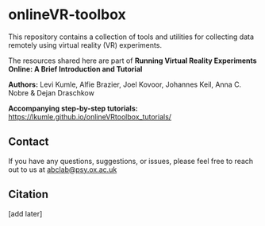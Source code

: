 # onlineVR-toolbox

This repository contains a collection of tools and utilities for collecting data remotely using virtual reality (VR) experiments.

The resources shared here are part of **Running Virtual Reality Experiments Online: A Brief Introduction and Tutorial**

**Authors:** Levi Kumle, Alfie Brazier, Joel Kovoor, Johannes Keil, Anna C. Nobre & Dejan Draschkow 

**Accompanying step-by-step tutorials:** https://lkumle.github.io/onlineVRtoolbox_tutorials/ 

## Contact
If you have any questions, suggestions, or issues, please feel free to reach out to us at abclab@psy.ox.ac.uk

## Citation

[add later]